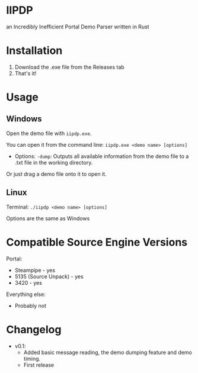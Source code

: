 # IIPDP
an Incredibly Inefficient Portal Demo Parser written in Rust

# Installation
1. Download the .exe file from the Releases tab
2. That's it!

# Usage
## Windows
Open the demo file with `iipdp.exe`. 

You can open it from the command line:
`iipdp.exe <demo name> [options]`

- Options:
`-dump`: Outputs all available information from the demo file to a .txt file in the working directory.

Or just drag a demo file onto it to open it.

## Linux
Terminal: `./iipdp <demo name> [options]`

Options are the same as Windows

# Compatible Source Engine Versions
Portal:
* Steampipe - yes
* 5135 (Source Unpack) - yes
* 3420 - yes

Everything else:
* Probably not
# Changelog
- v0.1:
    * Added basic message reading, the demo dumping feature and demo timing.
    * First release
